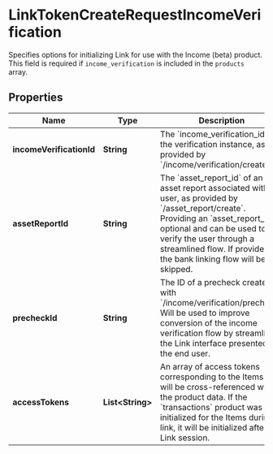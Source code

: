 

# LinkTokenCreateRequestIncomeVerification

Specifies options for initializing Link for use with the Income (beta) product. This field is required if `income_verification` is included in the `products` array.

## Properties

| Name | Type | Description | Notes |
|------------ | ------------- | ------------- | -------------|
|**incomeVerificationId** | **String** | The &#x60;income_verification_id&#x60; of the verification instance, as provided by &#x60;/income/verification/create&#x60;. |  [optional] |
|**assetReportId** | **String** | The &#x60;asset_report_id&#x60; of an asset report associated with the user, as provided by &#x60;/asset_report/create&#x60;. Providing an &#x60;asset_report_id&#x60; is optional and can be used to verify the user through a streamlined flow. If provided, the bank linking flow will be skipped. |  [optional] |
|**precheckId** | **String** | The ID of a precheck created with &#x60;/income/verification/precheck&#x60;. Will be used to improve conversion of the income verification flow by streamlining the Link interface presented to the end user. |  [optional] |
|**accessTokens** | **List&lt;String&gt;** | An array of access tokens corresponding to the Items that will be cross-referenced with the product data. If the &#x60;transactions&#x60; product was not initialized for the Items during link, it will be initialized after this Link session. |  [optional] |



